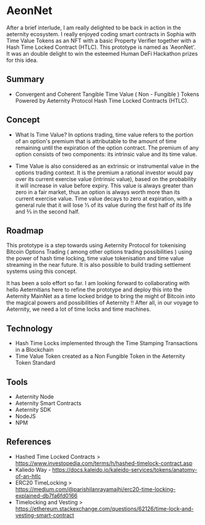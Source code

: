 # AeonNet
After a brief interlude, I am really delighted to be back in action in the aeternity ecosystem. I really enjoyed coding smart contracts in Sophia with Time Value Tokens as an NFT with a basic Property Verifier together with a Hash Time Locked Contract (HTLC).  This prototype is named as 'AeonNet'. It was an double delight to win the esteemed Human DeFi Hackathon prizes for this idea.

## Summary
- Convergent and Coherent Tangible Time Value ( Non - Fungible ) Tokens Powered by Aeternity Protocol Hash Time Locked Contracts (HTLC). 

## Concept
- What Is Time Value? In options trading, time value refers to the portion of an option's premium that is attributable to the amount of time remaining until the expiration of the option contract. The premium of any option consists of two components: its intrinsic value and its time value.

- Time Value is also considered as an extrinsic or instrumental value in the options trading context. It is the premium a rational investor would pay over its current exercise value (intrinsic value), based on the probability it will increase in value before expiry. This value is always greater than zero in a fair market, thus an option is always worth more than its current exercise value. Time value decays to zero at expiration, with a general rule that it will lose ​1⁄3 of its value during the first half of its life and ​2⁄3 in the second half.

## Roadmap

This prototype is a step towards using Aeternity Protocol for tokenising Bitcoin Options Trading ( among other options trading possibilities ) using the power of hash time locking, time value tokenisation and time value streaming in the near future. It is also possible to build trading settlement systems using this concept. 

It has been a solo effort so far. I am looking forward to collaborating with hello Aeternitians here to refine the prototype and deploy this into the Aeternity MainNet as a time locked bridge to bring the might of Bitcoin into the magical powers and possibilities of Aeternity !! After all, in our voyage to Aeternity, we need a lot of time locks and time machines.

## Technology
- Hash Time Locks implemented through the Time Stamping Transactions in a Blockchain
- Time Value Token created as a Non Fungible Token in the Aeternity Token Standard

## Tools
- Aeternity Node
- Aeternity Smart Contracts
- Aeternity SDK
- NodeJS
- NPM

## References
- Hashed Time Locked Contracts > https://www.investopedia.com/terms/h/hashed-timelock-contract.asp
- Kaliedo Way - https://docs.kaleido.io/kaleido-services/tokens/anatomy-of-an-htlc
- ERC20 TimeLocking > https://medium.com/@parishilanrayamajhi/erc20-time-locking-explained-db7fa6fd0166
- Timelocking and Vesting > https://ethereum.stackexchange.com/questions/62126/time-lock-and-vesting-smart-contract
